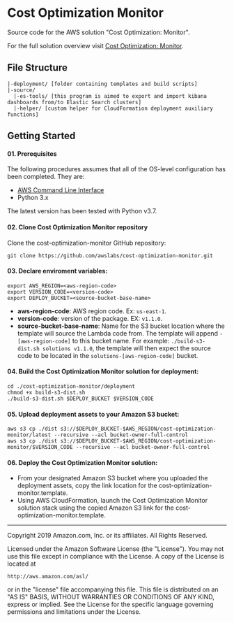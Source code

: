 # Cost Optimization Monitor
Source code for the AWS solution "Cost Optimization: Monitor".

For the full solution overview visit [Cost Optimization: Monitor](https://aws.amazon.com/answers/account-management/cost-optimization-monitor/).

## File Structure
```
|-deployment/ [folder containing templates and build scripts]
|-source/
  |-es-tools/ [this program is aimed to export and import kibana dashboards from/to Elastic Search clusters]
  |-helper/ [custom helper for CloudFormation deployment auxiliary functions]
```

## Getting Started

#### 01. Prerequisites
The following procedures assumes that all of the OS-level configuration has been completed. They are:

* [AWS Command Line Interface](https://aws.amazon.com/cli/)
* Python 3.x

The latest version has been tested with Python v3.7.

#### 02. Clone Cost Optimization Monitor repository
Clone the cost-optimization-monitor GitHub repository:

```
git clone https://github.com/awslabs/cost-optimization-monitor.git
```

#### 03. Declare enviroment variables:
```
export AWS_REGION=<aws-region-code>
export VERSION_CODE=<version-code>
export DEPLOY_BUCKET=<source-bucket-base-name>
```
- **aws-region-code**: AWS region code. Ex: ```us-east-1```.
- **version-code**: version of the package. EX: ```v1.1.0```.
- **source-bucket-base-name**: Name for the S3 bucket location where the template will source the Lambda code from. The template will append ```-[aws-region-code]``` to this bucket name. For example: ```./build-s3-dist.sh solutions v1.1.0```, the template will then expect the source code to be located in the ```solutions-[aws-region-code]``` bucket.

#### 04. Build the Cost Optimization Monitor solution for deployment:
```
cd ./cost-optimization-monitor/deployment
chmod +x build-s3-dist.sh
./build-s3-dist.sh $DEPLOY_BUCKET $VERSION_CODE
```
#### 05. Upload deployment assets to your Amazon S3 bucket:
```
aws s3 cp ./dist s3://$DEPLOY_BUCKET-$AWS_REGION/cost-optimization-monitor/latest --recursive --acl bucket-owner-full-control
aws s3 cp ./dist s3://$DEPLOY_BUCKET-$AWS_REGION/cost-optimization-monitor/$VERSION_CODE --recursive --acl bucket-owner-full-control
```

#### 06. Deploy the Cost Optimization Monitor solution:
* From your designated Amazon S3 bucket where you uploaded the deployment assets, copy the link location for the cost-optimization-monitor.template.
* Using AWS CloudFormation, launch the Cost Optimization Monitor solution stack using the copied Amazon S3 link for the cost-optimization-monitor.template.

***

Copyright 2019 Amazon.com, Inc. or its affiliates. All Rights Reserved.

Licensed under the Amazon Software License (the "License"). You may not use this file except in compliance with the License. A copy of the License is located at

    http://aws.amazon.com/asl/

or in the "license" file accompanying this file. This file is distributed on an "AS IS" BASIS, WITHOUT WARRANTIES OR CONDITIONS OF ANY KIND, express or implied. See the License for the specific language governing permissions and limitations under the License.
